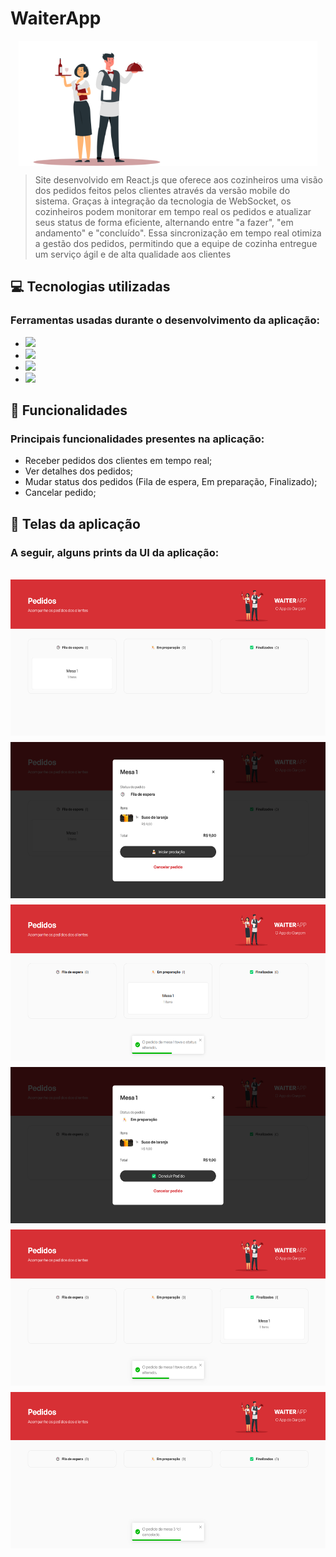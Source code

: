# WaiterApp

<div style="display:flex; justify-content:center">
  <img height="200" src="./src/assets/images/logo.svg" alt="Exemplo imagem">
</div>

> Site desenvolvido em React.js que oferece aos cozinheiros uma visão dos pedidos feitos pelos clientes através da versão mobile do sistema. Graças à integração da tecnologia de WebSocket, os cozinheiros podem monitorar em tempo real os pedidos e atualizar seus status de forma eficiente, alternando entre "a fazer", "em andamento" e "concluído". Essa sincronização em tempo real otimiza a gestão dos pedidos, permitindo que a equipe de cozinha entregue um serviço ágil e de alta qualidade aos clientes

## 💻 Tecnologias utilizadas

### Ferramentas usadas durante o desenvolvimento da aplicação:

-   <img height="30" src="https://img.shields.io/badge/TypeScript-007ACC?style=for-the-badge&logo=typescript&logoColor=white" />

-   <img height="30" src="https://img.shields.io/badge/React-20232A?style=for-the-badge&logo=react&logoColor=61DAFB"/>

-   <img height="30" src="https://img.shields.io/badge/styled--components-DB7093?style=for-the-badge&logo=styled-components&logoColor=white" />

-   <img height="30" src="https://img.shields.io/badge/yarn-%232C8EBB.svg?style=for-the-badge&logo=yarn&logoColor=white" />

## 📲 Funcionalidades

### Principais funcionalidades presentes na aplicação:

-   Receber pedidos dos clientes em tempo real;
-   Ver detalhes dos pedidos;
-   Mudar status dos pedidos (Fila de espera, Em preparação, Finalizado);
-   Cancelar pedido;

## 🎨 Telas da aplicação

### A seguir, alguns prints da UI da aplicação:

<br/>

<div style="display: flex; flex-wrap: wrap; gap: 10px;">
<img height="250" src="./src/assets/readme_images/tela_inicial.png"/>
<img height="250" src="./src/assets/readme_images/detalhe_pedido.png"/>
<img height="250" src="./src/assets/readme_images/muda_status.png"/>
<img height="250" src="./src/assets/readme_images/concluir.png"/>
<img height="250" src="./src/assets/readme_images/concluido_pedido.png"/>
<img height="250" src="./src/assets/readme_images/cancelado.png"/>

</div>

##
